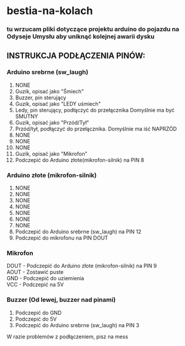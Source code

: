# bestia-na-kolach
### tu wrzucam pliki dotyczące projektu arduino do pojazdu na Odyseje Umysłu aby uniknąć kolejnej awarii dysku

## INSTRUKCJA PODŁĄCZENIA PINÓW:
### Arduino srebrne (sw_laugh)
1. NONE
2. Guzik, opisać jako "Śmiech"
3. Buzzer, pin sterujący
4. Guzik, opisać jako "LEDY uśmiech"
5. Ledy, pin sterujący, podłączyć do przełącznika Domyślnie ma być SMUTNY
6. Guzik, opisać jako "Przód/Tył"
7. Przód/tył, podłączyć do przełącznika. Domyślnie ma iść NAPRZÓD
8. NONE
9. NONE
10. NONE
11. Guzik, opisać jako "Mikrofon"
12. Podczepić do Arduino złote(mikrofon-silnik) na PIN 8

### Arduino złote (mikrofon-silnik)
1. NONE
2. NONE
3. NONE
4. NONE 
5. NONE 
6. NONE
7. NONE
8. Podczepić do Arduino srebrne (sw_laugh) na PIN 12
9. Podczepić do mikrofonu na PIN DOUT

### Mikrofon
DOUT - Podczepić do Arduino złote (mikrofon-silnik) na PIN 9  
AOUT - Zostawić puste  
GND - Podczepić do uziemienia  
VCC - Podczepić na 5V  

### Buzzer (Od lewej, buzzer nad pinami)
1. Podczepić do GND
2. Podczepić do 5V
3. Podczepić do Arduino srebrne (sw_laugh) na PIN 3

W razie problemów z podłączeniem, pisz na mess

